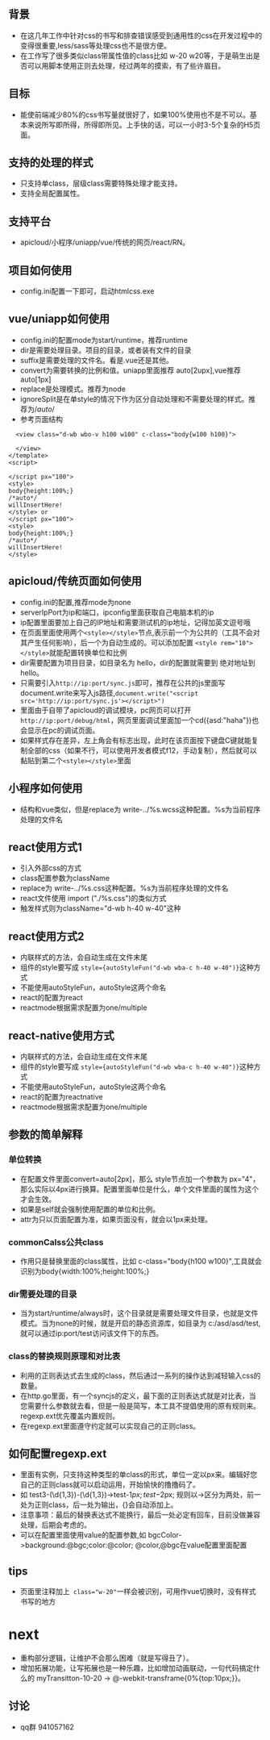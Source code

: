 ## 背景
* 在这几年工作中针对css的书写和排查错误感受到通用性的css在开发过程中的变得很重要,less/sass等处理css也不是很方便。
* 在工作写了很多类似class带属性值的class比如 w-20 w20等，于是萌生出是否可以用脚本使用正则去处理，经过两年的摸索，有了些许眉目。
## 目标
* 能使前端减少80%的css书写量就很好了，如果100%使用也不是不可以。基本来说所写即所得，所得即所见。上手快的话，可以一小时3-5个复杂的H5页面。
## 支持的处理的样式
* 只支持单class，层级class需要特殊处理才能支持。
* 支持全局配置属性。
## 支持平台
* apicloud/小程序/uniapp/vue/传统的网页/react/RN。
## 项目如何使用
* config.ini配置一下即可，启动htmlcss.exe
## vue/uniapp如何使用
* config.ini的配置mode为start/runtime，推荐runtime
* dir是需要处理目录。项目的目录，或者装有文件的目录
* suffix是需要处理的文件名。看是.vue还是其他。
* convert为需要转换的比例和值。uniapp里面推荐 auto[2upx],vue推荐 auto[1px]
* replace是处理模式。推荐为node
* ignoreSplit是在单style的情况下作为区分自动处理和不需要处理的样式。推荐为/*auto*/ 
* 参考页面结构
```<template>
  <view class="d-wb wbo-v h100 w100" c-class="body{w100 h100}">
    
  </view>
</template>
<script>
  
</script px="100">
<style>
body{height:100%;}
/*auto*/
willInsertHere!
</style> or
</script px="100">
<style>
body{height:100%;}
/*auto*/
willInsertHere!
</style>
```
## apicloud/传统页面如何使用
* config.ini的配置,推荐mode为none
* serverIpPort为ip和端口，ipconfig里面获取自己电脑本机的ip
* ip配置里面要加上自己的IP地址和需要测试机的ip地址，记得加英文逗号哦
* 在页面里面使用两个`<style></style>`节点,表示前一个为公共的（工具不会对其产生任何影响），后一个为自动生成的。可以添加配置 `<style rem="10"></style>`就能配置转换单位和比例
* dir需要配置为项目目录，如目录名为  hello，dir的配置就需要到 绝对地址到 hello。
* 只需要引入`http://ip:port/sync.js`即可，推荐在公共的js里面写document.write来写入js路径,`document.write("<script src='http://ip:port/sync.js'></script>")`
* 里面由于自带了apicloud的调试模块，pc网页可以打开`http://ip:port/debug/html`，网页里面调试里面加一个cd({asd:"haha"})也会显示在pc的调试页面。
* 如果样式存在差异，左上角会有标志出现，此时在该页面按下键盘C键就能复制全部的css（如果不行，可以使用开发者模式f12，手动复制），然后就可以黏贴到第二个`<style></style>`里面
## 小程序如何使用
* 结构和vue类似，但是replace为 write-../%s.wcss这种配置。%s为当前程序处理的文件名
## react使用方式1
* 引入外部css的方式
* class配置参数为className
* replace为 write-../%s.css这种配置。%s为当前程序处理的文件名
* react文件使用 import ("./%s.css")的类似方式
* 触发样式则为className="d-wb h-40 w-40"这种
## react使用方式2
* 内联样式的方法，会自动生成在文件末尾
* 组件的style要写成 `style={autoStyleFun("d-wb wba-c h-40 w-40")}`这种方式
* 不能使用autoStyleFun，autoStyle这两个命名
* react的配置为react
* reactmode根据需求配置为one/multiple
## react-native使用方式
* 内联样式的方法，会自动生成在文件末尾
* 组件的style要写成 `style={autoStyleFun("d-wb wba-c h-40 w-40")}`这种方式
* 不能使用autoStyleFun，autoStyle这两个命名
* react的配置为reactnative
* reactmode根据需求配置为one/multiple
## 参数的简单解释
### 单位转换
* 在配置文件里面convert=auto[2px]，那么 style节点加一个参数为 px="4"，那么实际以4px进行换算。配置里面单位是什么，单个文件里面的属性为这个才会生效。
* 如果是self就会强制使用配置的单位和比例。
* attr为只以页面配置为准，如果页面没有，就会以1px来处理。
### commonCalss公共class
* 作用只是替换里面的class属性，比如 c-class="body{h100 w100}",工具就会识别为body{width:100%;height:100%;}
### dir需要处理的目录
* 当为start/runtime/always时，这个目录就是需要处理文件目录，也就是文件模式。当为none的时候，就是开启的静态资源库，如目录为 c:/asd/asd/test,就可以通过ip:port/test访问该文件下的东西。
### class的替换规则原理和对比表
* 利用的正则表达式去生成的class，然后通过一系列的操作达到减轻输入css的数量。
* 在http.go里面，有一个syncjs的定义，最下面的正则表达式就是对比表，当您需要什么参数就去看，但是一般是简写，本工具不提倡使用的原有规则来。regexp.ext优先覆盖内置规则。
* 在regexp.ext里面遵守约定就可以实现自己的正则class。
## 如何配置regexp.ext
* 里面有实例，只支持这种类型的单class的形式，单位一定以px来。编辑好您自己的正则class就可以启动运用，开始愉快的撸撸码了。
* 如 test3-(\d{1,3})-(\d{1,3})->test-$1px;test-$2px;  规则以->区分为两处，前一处为正则class，后一处为输出，{}会自动添加上。
* 注意事项：最后的替换表达式不能换行，最后一处必定有回车，目前没做兼容处理，后期会考虑的。
* 可以在配置里面使用value的配置参数,如 bgcColor->background:@bgc;color:@color; @color,@bgc在value配置里面配置
## tips
* 页面里注释加上` class="w-20"`一样会被识别，可用作vue切换时，没有样式书写的地方
# next
* 重构部分逻辑，让维护不会那么困难（就是写得丑了）。
* 增加拓展功能，让写拓展也是一种乐趣，比如增加动画联动，一句代码搞定什么的 myTransitton-10-20 -> @-webkit-transframe{0%{top:10px;}}。
## 讨论
* qq群 941057162